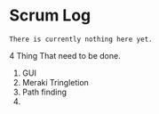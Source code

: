 # Scrum Log
```
There is currently nothing here yet.
```
4 Thing That need to be done.

1. GUI
2. Meraki Tringletion
3. Path finding
4. 
